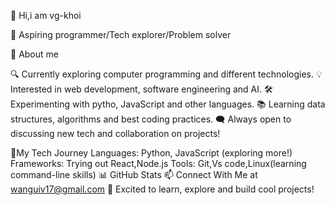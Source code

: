  👋 Hi,i am vg-khoi

🚀 Aspiring programmer/Tech explorer/Problem solver 

🌱 About me

🔍 Currently exploring computer programming and different technologies.
💡 Interested in web development, software engineering and AI.
🛠️ Experimenting with pytho, JavaScript and other languages.
📚 Learning data structures, algorithms and best coding practices.
🗨️ Always open to discussing new tech and collaboration on projects!

🔧My Tech Journey 
Languages: Python, JavaScript (exploring more!)
Frameworks: Trying out React,Node.js
Tools: Git,Vs code,Linux(learning command-line skills)
📊 GitHub Stats
📫 Connect With Me at wanguiv17@gmail.com
🚀 Excited to learn, explore and build cool projects!
